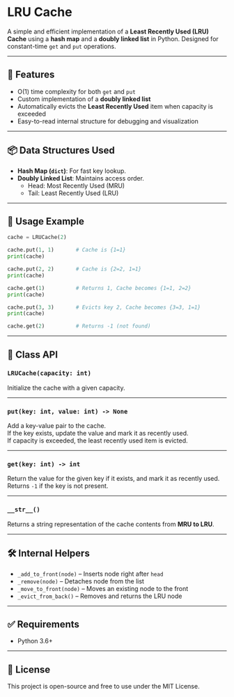 # LRU Cache

A simple and efficient implementation of a **Least Recently Used (LRU) Cache** using a **hash map** and a **doubly linked list** in Python. Designed for constant-time `get` and `put` operations.

---

## 📌 Features

- O(1) time complexity for both `get` and `put`
- Custom implementation of a **doubly linked list**
- Automatically evicts the **Least Recently Used** item when capacity is exceeded
- Easy-to-read internal structure for debugging and visualization

---

## 📦 Data Structures Used

- **Hash Map (`dict`)**: For fast key lookup.
- **Doubly Linked List**: Maintains access order.
  - Head: Most Recently Used (MRU)
  - Tail: Least Recently Used (LRU)

---

## 🚀 Usage Example

```python
cache = LRUCache(2)

cache.put(1, 1)       # Cache is {1=1}
print(cache)

cache.put(2, 2)       # Cache is {2=2, 1=1}
print(cache)

cache.get(1)          # Returns 1, Cache becomes {1=1, 2=2}
print(cache)

cache.put(3, 3)       # Evicts key 2, Cache becomes {3=3, 1=1}
print(cache)

cache.get(2)          # Returns -1 (not found)
```

---

## 📘 Class API

### `LRUCache(capacity: int)`

Initialize the cache with a given capacity.

---

### `put(key: int, value: int) -> None`

Add a key-value pair to the cache.  
If the key exists, update the value and mark it as recently used.  
If capacity is exceeded, the least recently used item is evicted.

---

### `get(key: int) -> int`

Return the value for the given key if it exists, and mark it as recently used.  
Returns `-1` if the key is not present.

---

### `__str__()`

Returns a string representation of the cache contents from **MRU to LRU**.

---

## 🛠️ Internal Helpers

- `_add_to_front(node)` – Inserts node right after `head`
- `_remove(node)` – Detaches node from the list
- `_move_to_front(node)` – Moves an existing node to the front
- `_evict_from_back()` – Removes and returns the LRU node

---

## ✅ Requirements

- Python 3.6+

---

## 📄 License

This project is open-source and free to use under the MIT License.
